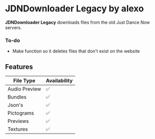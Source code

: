 # JDNDownloader Legacy by alexo
**JDNDownloader Legacy** downloads files from the old Just Dance Now servers.
### To-do
- Make function so it deletes files that don't exist on the website

## Features
| File Type | Availability |
| ------------- | ------------- |
| Audio Preview | ✅  |
| Bundles | ✅ |
| Json's | ✅ |
| Pictograms | ✅ |
| Previews | ✅ |
| Textures | ✅ |